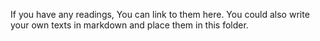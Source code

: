If you have any readings, You can link to them here.
You could also write your own texts in markdown and place them in this folder.
